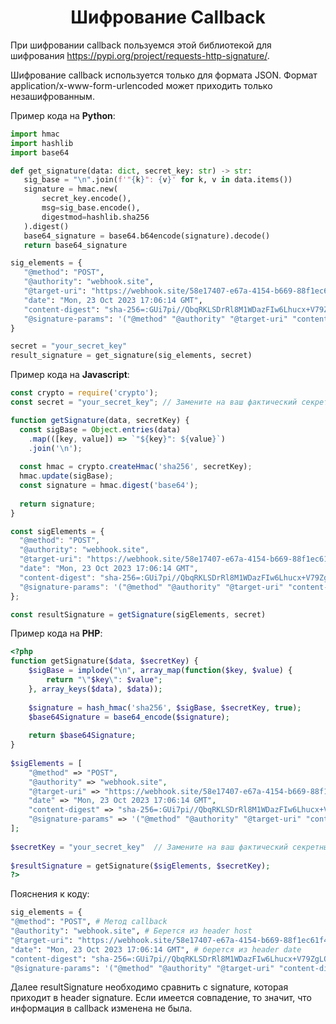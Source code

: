 <h1 align="center">Шифрование Callback</h1>

 При шифровании callback пользуемся этой библиотекой для шифрования https://pypi.org/project/requests-http-signature/.

 Шифрование callback используется только для формата JSON. Формат application/x-www-form-urlencoded может приходить только незашифрованным.

 Пример кода на **Python**:

 ```python
import hmac
import hashlib
import base64
 
def get_signature(data: dict, secret_key: str) -> str:
    sig_base = "\n".join(f'"{k}": {v}' for k, v in data.items())
    signature = hmac.new(
        secret_key.encode(),
        msg=sig_base.encode(),
        digestmod=hashlib.sha256
    ).digest()
    base64_signature = base64.b64encode(signature).decode()
    return base64_signature

sig_elements = {
    "@method": "POST",
    "@authority": "webhook.site",
    "@target-uri": "https://webhook.site/58e17407-e67a-4154-b669-88f1ec61f491",
    "date": "Mon, 23 Oct 2023 17:06:14 GMT",
    "content-digest": "sha-256=:GUi7pi//QbqRKLSDrRl8M1WDazFIw6Lhucx+V79ZgLQ=:",
    "@signature-params": '("@method" "@authority" "@target-uri" "content-digest" "date");created=1698080774;keyid="16335dd55d344700acbdd83de436e90c";alg="hmac-sha256"'
}

secret = "your_secret_key"
result_signature = get_signature(sig_elements, secret)
```

Пример кода на **Javascript**:

```javascript
const crypto = require('crypto');
const secret = "your_secret_key"; // Замените на ваш фактический секретный ключ

function getSignature(data, secretKey) {
  const sigBase = Object.entries(data)
    .map(([key, value]) => `"${key}": ${value}`)
    .join('\n');
  
  const hmac = crypto.createHmac('sha256', secretKey);
  hmac.update(sigBase);
  const signature = hmac.digest('base64');
  
  return signature;
}

const sigElements = {
  "@method": "POST",
  "@authority": "webhook.site",
  "@target-uri": "https://webhook.site/58e17407-e67a-4154-b669-88f1ec61f491",
  "date": "Mon, 23 Oct 2023 17:06:14 GMT",
  "content-digest": "sha-256=:GUi7pi//QbqRKLSDrRl8M1WDazFIw6Lhucx+V79ZgLQ=:",
  "@signature-params": '("@method" "@authority" "@target-uri" "content-digest" "date");created=1698080774;keyid="16335dd55d344700acbdd83de436e90c";alg="hmac-sha256"'
};

const resultSignature = getSignature(sigElements, secret)

```

Пример кода на **PHP**:

```PHP
<?php
function getSignature($data, $secretKey) {
    $sigBase = implode("\n", array_map(function($key, $value) {
        return "\"$key\": $value";
    }, array_keys($data), $data));
 
    $signature = hash_hmac('sha256', $sigBase, $secretKey, true);
    $base64Signature = base64_encode($signature);
 
    return $base64Signature;
}
 
$sigElements = [
    "@method" => "POST",
    "@authority" => "webhook.site",
    "@target-uri" => "https://webhook.site/58e17407-e67a-4154-b669-88f1ec61f491",
    "date" => "Mon, 23 Oct 2023 17:06:14 GMT",
    "content-digest" => "sha-256=:GUi7pi//QbqRKLSDrRl8M1WDazFIw6Lhucx+V79ZgLQ=:",
    "@signature-params" => '("@method" "@authority" "@target-uri" "content-digest" "date");created=1698080774;keyid="16335dd55d344700acbdd83de436e90c";alg="hmac-sha256"'
];
 
$secretKey = "your_secret_key"  // Замените на ваш фактический секретный ключ
 
$resultSignature = getSignature($sigElements, $secretKey);
?>
```

Пояснения к коду:

```python
sig_elements = {
"@method": "POST", # Метод callback
"@authority": "webhook.site", # Берется из header host
"@target-uri": "https://webhook.site/58e17407-e67a-4154-b669-88f1ec61f491", # Адрес для получения callback
"date": "Mon, 23 Oct 2023 17:06:14 GMT", # берется из header date
"content-digest": "sha-256=:GUi7pi//QbqRKLSDrRl8M1WDazFIw6Lhucx+V79ZgLQ=:", # берется из header content-digest
"@signature-params": '("@method" "@authority" "@target-uri" "content-digest" "date");created=1698080774;keyid="16335dd55d344700acbdd83de436e90c";alg="hmac-sha256"' # берется из header signature-input всё после pyhms=
```

Далее resultSignature необходимо сравнить с signature, которая приходит в header signature. Если имеется совпадение, то значит, что информация в callback изменена не была.

